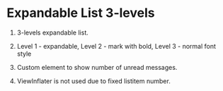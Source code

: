 # Expandable List 3-levels

1. 3-levels expandable list.

2. Level 1 - expandable, Level 2 - mark with bold, Level 3 - normal font style

3. Custom element to show number of unread messages.

4. ViewInflater is not used due to fixed listitem number.